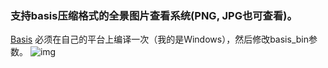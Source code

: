 
### 支持basis压缩格式的全景图片查看系统(PNG, JPG也可查看)。

[Basis](https://github.com/BinomialLLC/basis_universal) 必须在自己的平台上编译一次（我的是Windows），然后修改basis_bin参数。
![img](/demo.gif)

